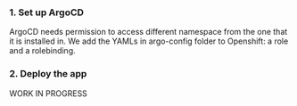 ### 1. Set up ArgoCD

ArgoCD needs permission to access different namespace from the one that it is installed in. We add the YAMLs in argo-config folder to Openshift: a role and a rolebinding.

### 2. Deploy the app

WORK IN PROGRESS
